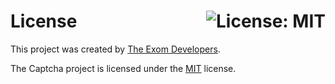 # License <a href="https://github.com/exom-dev/captcha/blob/master/LICENSE"><img align="right" src="https://img.shields.io/badge/License-MIT-blue.svg" alt="License: MIT"></a>

This project was created by [The Exom Developers](https://github.com/exom-dev).

The Captcha project is licensed under the [MIT](https://github.com/exom-dev/captcha/blob/master/LICENSE) license.
